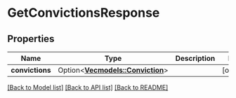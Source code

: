 # GetConvictionsResponse

## Properties

| Name            | Type                                                 | Description | Notes      |
| --------------- | ---------------------------------------------------- | ----------- | ---------- |
| **convictions** | Option<[**Vec<models::Conviction>**](Conviction.md)> |             | [optional] |

[[Back to Model list]](../README.md#documentation-for-models) [[Back to API list]](../README.md#documentation-for-api-endpoints) [[Back to README]](../README.md)
